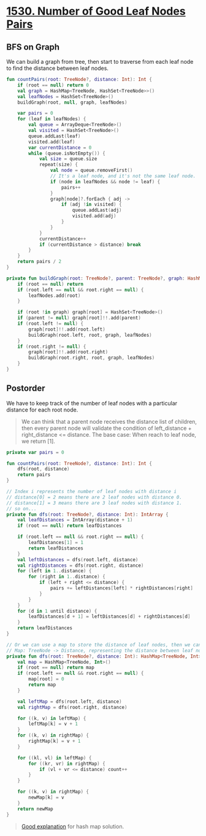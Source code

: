 # [1530. Number of Good Leaf Nodes Pairs](https://leetcode.com/problems/number-of-good-leaf-nodes-pairs/description/)

## BFS on Graph
We can build a graph from tree, then start to traverse from each leaf node to find the distance between leaf nodes.

```kotlin
fun countPairs(root: TreeNode?, distance: Int): Int {
    if (root == null) return 0
    val graph = HashMap<TreeNode, HashSet<TreeNode>>()
    val leafNodes = HashSet<TreeNode>()
    buildGraph(root, null, graph, leafNodes)

    var pairs = 0
    for (leaf in leafNodes) {
        val queue = ArrayDeque<TreeNode>()
        val visited = HashSet<TreeNode>()
        queue.addLast(leaf)
        visited.add(leaf)
        var currentDistance = 0
        while (queue.isNotEmpty()) {
            val size = queue.size
            repeat(size) {
                val node = queue.removeFirst()
                // It's a leaf node, and it's not the same leaf node.
                if (node in leafNodes && node != leaf) {
                    pairs++
                }
                graph[node]?.forEach { adj ->
                    if (adj !in visited) {
                        queue.addLast(adj)
                        visited.add(adj)
                    }
                }
            }   
            currentDistance++
            if (currentDistance > distance) break
        }
    }
    return pairs / 2
}

private fun buildGraph(root: TreeNode?, parent: TreeNode?, graph: HashMap<TreeNode, HashSet<TreeNode>>, leafNodes: HashSet<TreeNode>) {
    if (root == null) return
    if (root.left == null && root.right == null) {
        leafNodes.add(root)
    }

    if (root !in graph) graph[root] = HashSet<TreeNode>()
    if (parent != null) graph[root]!!.add(parent)
    if (root.left != null) {
        graph[root]!!.add(root.left)
        buildGraph(root.left, root, graph, leafNodes)
    }
    if (root.right != null) {
        graph[root]!!.add(root.right)
        buildGraph(root.right, root, graph, leafNodes)
    } 
}
```

## Postorder
We have to keep track of the number of leaf nodes with a particular distance for each root node.

> We can think that a parent node receives the distance list of children, then every parent node will validate the condition of left_distance + right_distance <= distance. The base case: When reach to leaf node, we return [1].

```kotlin
private var pairs = 0

fun countPairs(root: TreeNode?, distance: Int): Int {
    dfs(root, distance)
    return pairs
}

// Index i represents the number of leaf nodes with distance i
// distance[0] = 2 means there are 2 leaf nodes with distance 0.
// distance[1] = 3 means there are 3 leaf nodes with distance 1.
// so on...
private fun dfs(root: TreeNode?, distance: Int): IntArray {
    val leafDistances = IntArray(distance + 1)
    if (root == null) return leafDistances

    if (root.left == null && root.right == null) {
        leafDistances[1] = 1
        return leafDistances
    }
    val leftDistances = dfs(root.left, distance)
    val rightDistances = dfs(root.right, distance)
    for (left in 1..distance) {
        for (right in 1..distance) {
            if (left + right <= distance) {
                pairs += leftDistances[left] * rightDistances[right]
            }
        }
    }
    for (d in 1 until distance) {
        leafDistances[d + 1] = leftDistances[d] + rightDistances[d]
    }
    return leafDistances
}

// Or we can use a map to store the distance of leaf nodes, then we can calculate the distance of leaf nodes from root node by postorder traversal.
// Map: TreeNode -> Distance, representing the distance between leaf node and root node.
private fun dfs(root: TreeNode?, distance: Int): HashMap<TreeNode, Int> {
    val map = HashMap<TreeNode, Int>()
    if (root == null) return map
    if (root.left == null && root.right == null) {
        map[root] = 0
        return map
    }

    val leftMap = dfs(root.left, distance)
    val rightMap = dfs(root.right, distance)

    for ((k, v) in leftMap) {
        leftMap[k] = v + 1
    }
    for ((k, v) in rightMap) {
        rightMap[k] = v + 1
    }

    for ((kl, vl) in leftMap) {
        for ((kr, vr) in rightMap) {
            if (vl + vr <= distance) count++
        }
    }

    for ((k, v) in rightMap) {
        newMap[k] = v
    }
    return newMap
}
```

> [Good explanation](https://leetcode.cn/problems/number-of-good-leaf-nodes-pairs/solutions/347670/dfsshen-du-yi-ci-bian-li-python3-by-dz-lee/) for hash map solution.